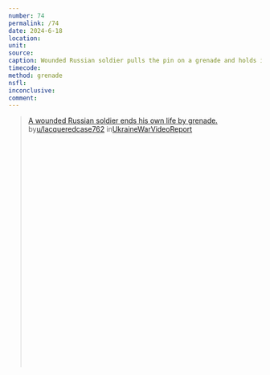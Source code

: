 ```yaml
---
number: 74
permalink: /74
date: 2024-6-18
location: 
unit:
source: 
caption: Wounded Russian soldier pulls the pin on a grenade and holds it to his chest
timecode: 
method: grenade
nsfl: 
inconclusive: 
comment: 
---
```

<blockquote class="reddit-embed-bq" style="height:500px" data-embed-height="546"><a href="https://www.reddit.com/r/UkraineWarVideoReport/comments/1e6lrjw/a_wounded_russian_soldier_ends_his_own_life_by/">A wounded Russian soldier ends his own life by grenade.</a><br> by<a href="https://www.reddit.com/user/lacqueredcase762/">u/lacqueredcase762</a> in<a href="https://www.reddit.com/r/UkraineWarVideoReport/">UkraineWarVideoReport</a></blockquote><script async="" src="https://embed.reddit.com/widgets.js" charset="UTF-8"></script>
